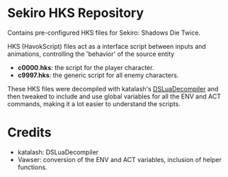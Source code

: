 # Sekiro HKS Repository
Contains pre-configured HKS files for Sekiro: Shadows Die Twice.

HKS (HavokScript) files act as a interface script between inputs and animations, controlling the 'behavior' of the source entity
- **c0000.hks**: the script for the player character.
- **c9997.hks**: the generic script for all enemy characters.

These HKS files were decompiled with katalash's [DSLuaDecompiler](https://github.com/katalash/DSLuaDecompiler) and then tweaked to include and use global variables for all the ENV and ACT commands, making it a lot easier to understand the scripts.

# Credits
- katalash: DSLuaDecompiler
- Vawser: conversion of the ENV and ACT variables, inclusion of helper functions.
